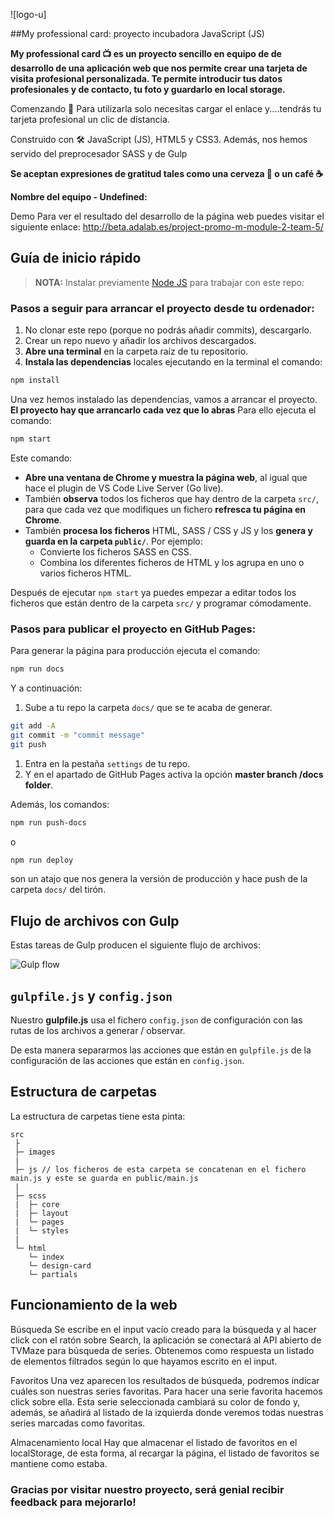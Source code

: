 ![logo-u]

##My professional card: proyecto incubadora JavaScript (JS)

**My professional card 📺 es un proyecto sencillo en equipo de de desarrollo de una aplicación web que nos permite crear una tarjeta de visita profesional personalizada. Te permite introducir tus datos profesionales y de contacto, tu foto y guardarlo en local storage.**

Comenzando 🚀 Para utilizarla solo necesitas cargar el enlace y....tendrás tu tarjeta profesional un clic de distancia.

Construido con 🛠️ JavaScript (JS), HTML5 y CSS3. Además, nos hemos servido del preprocesador SASS y de Gulp

**Se aceptan expresiones de gratitud tales como una cerveza 🍺 o un café ☕**

**Nombre del equipo - Undefined:**

Demo Para ver el resultado del desarrollo de la página web puedes visitar el siguiente enlace: http://beta.adalab.es/project-promo-m-module-2-team-5/

## Guía de inicio rápido

> **NOTA:** Instalar previamente [Node JS](https://nodejs.org/) para trabajar con este repo:

### Pasos a seguir para arrancar el proyecto desde tu ordenador:

1. No clonar este repo (porque no podrás añadir commits), descargarlo.
1. Crear un repo nuevo y añadir los archivos descargados.
1. **Abre una terminal** en la carpeta raíz de tu repositorio.
1. **Instala las dependencias** locales ejecutando en la terminal el comando:

```bash
npm install
```

Una vez hemos instalado las dependencias, vamos a arrancar el proyecto. **El proyecto hay que arrancarlo cada vez que lo abras** Para ello ejecuta el comando:

```bash
npm start
```

Este comando:

- **Abre una ventana de Chrome y muestra la página web**, al igual que hace el plugin de VS Code Live Server (Go live).
- También **observa** todos los ficheros que hay dentro de la carpeta `src/`, para que cada vez que modifiques un fichero **refresca tu página en Chrome**.
- También **procesa los ficheros** HTML, SASS / CSS y JS y los **genera y guarda en la carpeta `public/`**. Por ejemplo:
  - Convierte los ficheros SASS en CSS.
  - Combina los diferentes ficheros de HTML y los agrupa en uno o varios ficheros HTML.

Después de ejecutar `npm start` ya puedes empezar a editar todos los ficheros que están dentro de la carpeta `src/` y programar cómodamente.

### Pasos para publicar el proyecto en GitHub Pages:

Para generar la página para producción ejecuta el comando:

```bash
npm run docs
```

Y a continuación:

1. Sube a tu repo la carpeta `docs/` que se te acaba de generar.

```bash
git add -A
git commit -m "commit message"
git push
```

1. Entra en la pestaña `settings` de tu repo.
1. Y en el apartado de GitHub Pages activa la opción **master branch /docs folder**.

Además, los comandos:

```bash
npm run push-docs
```

o

```bash
npm run deploy
```

son un atajo que nos genera la versión de producción y hace push de la carpeta `docs/` del tirón.

## Flujo de archivos con Gulp

Estas tareas de Gulp producen el siguiente flujo de archivos:

![Gulp flow](./gulp-flow.png)

## `gulpfile.js` y `config.json`

Nuestro **gulpfile.js** usa el fichero `config.json` de configuración con las rutas de los archivos a generar / observar.

De esta manera separarmos las acciones que están en `gulpfile.js` de la configuración de las acciones que están en `config.json`.

## Estructura de carpetas

La estructura de carpetas tiene esta pinta:

```
src
 ├
 ├─ images
 |
 ├─ js // los ficheros de esta carpeta se concatenan en el fichero main.js y este se guarda en public/main.js
 |
 ├─ scss
 |  ├─ core
 |  ├─ layout
 |  └─ pages
 |  └─ styles
 |
 └─ html
    └─ index
    └─ design-card
    └─ partials
```

## Funcionamiento de la web

Búsqueda Se escribe en el input vacío creado para la búsqueda y al hacer click con el ratón sobre Search, la aplicación se conectará al API abierto de TVMaze para búsqueda de series. Obtenemos como respuesta un listado de elementos filtrados según lo que hayamos escrito en el input.

Favoritos Una vez aparecen los resultados de búsqueda, podremos indicar cuáles son nuestras series favoritas. Para hacer una serie favorita hacemos click sobre ella. Esta serie seleccionada cambiará su color de fondo y, además, se añadirá al listado de la izquierda donde veremos todas nuestras series marcadas como favoritas.

Almacenamiento local Hay que almacenar el listado de favoritos en el localStorage, de esta forma, al recargar la página, el listado de favoritos se mantiene como estaba.

### Gracias por visitar nuestro proyecto, será genial recibir feedback para mejorarlo!
